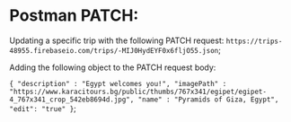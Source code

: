 # Postman PATCH:

Updating a specific trip with the following PATCH request: `https://trips-48955.firebaseio.com/trips/-MIJ0HydEYF0x6fljO55.json`;

Adding the following object to the PATCH request body:

`{
  "description" : "Egypt welcomes you!",
  "imagePath" : "https://www.karacitours.bg/public/thumbs/767x341/egipet/egipet-4_767x341_crop_542eb8694d.jpg",
  "name" : "Pyramids of Giza, Egypt",
  "edit": "true"
}`;
